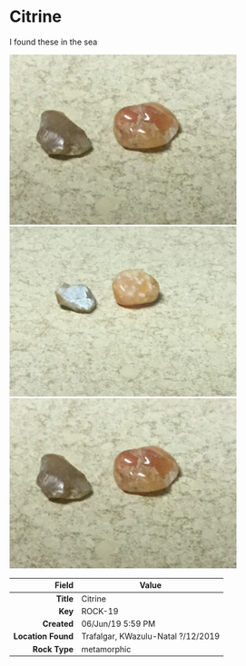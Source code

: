 # Citrine
I found these in the sea




<img height="300px" src="10026.jpg"/>
<img height="300px" src="10027.jpg"/>
<img height="300px" src="10097.jpg"/>

|       Field | Value                   |
|------------:|-------------------------|
|   **Title** | Citrine |
|     **Key** | ROCK-19 |
| **Created** | 06/Jun/19 5:59 PM |
| **Location Found** | Trafalgar, KWazulu-Natal ?/12/2019 |
| **Rock Type** | metamorphic |

        